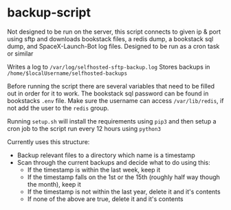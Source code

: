 # backup-script

Not designed to be run on the server, this script connects to given ip & port
using sftp and downloads bookstack files, a redis dump, a bookstack sql dump,
and SpaceX-Launch-Bot log files. Designed to be run as a cron task or similar

Writes a log to `/var/log/selfhosted-sftp-backup.log`
Stores backups in `/home/$localUsername/selfhosted-backups`

Before running the script there are several variables that need to be filled out
in order for it to work. The bookstack sql password can be found in bookstacks
`.env` file. Make sure the username can access `/var/lib/redis`, if not add the
user to the `redis` group.

Running `setup.sh` will install the requirements using `pip3` and then setup a
cron job to the script run every 12 hours using `python3`

Currently uses this structure:
 - Backup relevant files to a directory which name is a timestamp
 - Scan through the current backups and decide what to do using this:
   - If the timestamp is within the last week, keep it
   - If the timestamp falls on the 1st or the 15th (roughly half way though the
   month), keep it
   - If the timestamp is not within the last year, delete it and it's contents
   - If none of the above are true, delete it and it's contents
